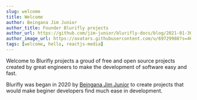 ```yaml
---
slug: welcome
title: Welcome
author: Beingana Jim Junior
author_title: Founder Blurifly projects
author_url: https://github.com/jim-junior/blurifly-docs/blog/2021-01-30-welcome.md
author_image_url: https://avatars.githubusercontent.com/u/69729988?s=460&u=a14f5631aa2c07a5fc87bd679f58f68b7d55c90d&v=4
tags: [welcome, hello, reactjs-media]
---
```


Welcome to Blurifly projects a groud of free and open source projects created by great engineers to make the development of software easy and fast.

<!--truncate-->

Blurifly was began in 2020 by [Beingana Jim Junior](https://twitter.com/_jimjunior_) to create projects that would make beginer developers find much ease in development.
